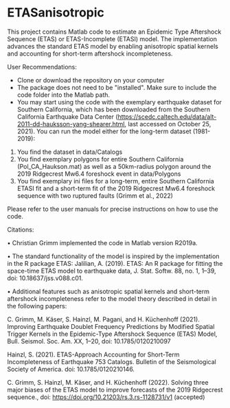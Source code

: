 # ETASanisotropic
This project contains Matlab code to estimate an Epidemic Type Aftershock Sequence (ETAS) or ETAS-Incomplete (ETASI) model. The implementation advances the standard ETAS model by enabling anisotropic spatial kernels and accounting for short-term aftershock incompleteness.

User Recommendations:
- Clone or download the repository on your computer
- The package does not need to be "installed". Make sure to include the code folder into the Matlab path.
- You may start using the code with the exemplary earthquake dataset for Southern California, which has been downloaded from the Southern California Earthquake Data Center (https://scedc.caltech.edu/data/alt-2011-dd-hauksson-yang-shearer.html, last accessed on October 25, 2021). 
You can run the model either for the long-term dataset (1981-2019):
1. You find the dataset in data/Catalogs
2. You find exemplary polygons for entire Southern California (Pol_CA_Haukson.mat) as well as a 50km-radius polygon around the 2019 Ridgecrest Mw6.4 foreshock event in data/Polygons
3. You find exemplary ini files for a long-term, entire Southern California ETASI fit and a short-term fit of the 2019 Ridgecrest Mw6.4 foreshock sequence with two ruptured faults (Grimm et al., 2022)

Please refer to the user manuals for precise instructions on how to use the code.

Citations:

•	Christian Grimm implemented the code in Matlab version R2019a.

•	The standard functionality of the model is inspired by the implementation in the R package ETAS:
Jalilian, A. (2019). ETAS: An R package for fitting the space-time ETAS model to earthquake data, J. Stat. Softw. 88, no. 1, 1–39, doi: 10.18637/jss.v088.c01.

•	Additional features such as anisotropic spatial kernels and short-term aftershock incompleteness refer to the model theory described in detail in the following papers:

C. Grimm, M. Käser, S. Hainzl, M. Pagani, and H. Küchenhoff (2021). Improving Earthquake Doublet Frequency Predictions by Modified Spatial Trigger Kernels in the Epidemic-Type Aftershock Sequence (ETAS) Model, Bull. Seismol. Soc. Am. XX, 1–20, doi: 10.1785/0120210097

Hainzl, S. (2021). ETAS-Approach Accounting for Short-Term Incompleteness of Earthquake 753 Catalogs. Bulletin of the Seismological Society of America. doi: 10.1785/0120210146.

C. Grimm, S. Hainzl, M. Käser, and H. Küchenhoff (2022). Solving three major biases of the ETAS model to improve forecasts of the 2019 Ridgecrest sequence., doi: https://doi.org/10.21203/rs.3.rs-1128731/v1 (accepted)

